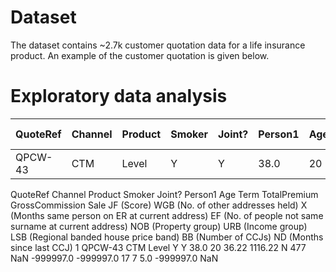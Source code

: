 # Dataset
The dataset contains ~2.7k customer quotation data for a life insurance product. An example of the customer quotation is given below. 


# Exploratory data analysis

| QuoteRef| Channel | Product| Smoker| Joint?| Person1| Age | Term| TotalPremium|	GrossCommission|	Sale|	JF (Score)| WGB |X| EF|NOB|URB|LSB|BB|ND|
| --- |---| --- |---|--- |---|--- |---|--- |---|--- |---|--- |---|--- |---|--- |---|--- |---|
| QPCW-43 | CTM |Level|  Y |Y|38.0|20|36.22|1116.22|N|477|NaN|-999997.0|-999997.0| 17|7|5.0|-999997.0|NaN


QuoteRef	Channel	Product	Smoker	Joint?	Person1 Age	Term	TotalPremium	GrossCommission	Sale	JF (Score)	WGB (No. of other addresses held)	X (Months same person on ER at current address)	EF (No. of people not same surname at current address)	NOB (Property group)	URB (Income group)	LSB (Regional banded house price band)	BB (Number of CCJs)	ND (Months since last CCJ)
1	QPCW-43	CTM	Level	Y	Y	38.0	20	36.22	1116.22	N	477	NaN	-999997.0	-999997.0	17	7	5.0	-999997.0	NaN
